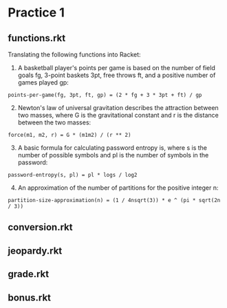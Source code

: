 # Practice 1

## functions.rkt

Translating the following functions into Racket:

1. A basketball player's points per game is based on the number of field goals fg, 3-point baskets 3pt, free throws ft, and a positive   number of games played gp:

~~~
points-per-game(fg, 3pt, ft, gp) = (2 * fg + 3 * 3pt + ft) / gp
~~~

2. Newton's law of universal gravitation describes the attraction between two masses, where G is the gravitational constant and r is the distance between the two masses:

~~~
force(m1, m2, r) = G * (m1m2) / (r ** 2)
~~~

3. A basic formula for calculating password entropy is, where s is the number of possible symbols and pl is the number of symbols in the password:

~~~
password-entropy(s, pl) = pl * logs / log2
~~~

4. An approximation of the number of partitions for the positive integer n:

~~~
partition-size-approximation(n) = (1 / 4nsqrt(3)) * e ^ (pi * sqrt(2n / 3))
~~~

## conversion.rkt

## jeopardy.rkt

## grade.rkt

## bonus.rkt
